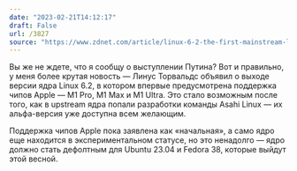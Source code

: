 ```yaml
---
date: "2023-02-21T14:12:17"
draft: False
url: /3827
source: "https://www.zdnet.com/article/linux-6-2-the-first-mainstream-linux-kernel-for-apple-m1-chips-arrives/"
---
```


Вы же не ждете, что я сообщу о выступлении Путина? Вот и правильно, у меня более крутая новость — Линус Торвальдс объявил о выходе версии ядра Linux 6.2, в котором впервые предусмотрена поддержка чипов Apple — M1 Pro, M1 Max и M1 Ultra. Это стало возможным после того, как в upstream ядра попали разработки команды Asahi Linux — их альфа-версия уже доступна всем желающим. 

Поддержка чипов Apple пока заявлена как «начальная», а само ядро еще находится в экспериментальном статусе, но это ненадолго — ядро должно стать дефолтным для Ubuntu 23.04 и Fedora 38, которые выйдут этой весной.
